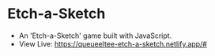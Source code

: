 # Etch-a-Sketch

- An 'Etch-a-Sketch' game built with JavaScript.
- View Live: https://queueeltee-etch-a-sketch.netlify.app/#